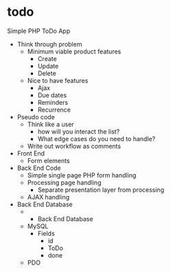 # todo
Simple PHP ToDo App

- Think through problem
    - Minimum viable product features
        - Create
        - Update
        - Delete
    - Nice to have features
        - Ajax
        - Due dates
        - Reminders
        - Recurrence
- Pseudo code
    - Think like a user
        - how will you interact the list?
        - What edge cases do you need to handle?
    - Write out workflow as comments
- Front End
    - Form elements
- Back End Code
    - Simple single page PHP form handling
    - Processing page handling
        - Separate presentation layer from processing
    - AJAX handling
- Back End Database
    - - Back End Database
    - MySQL
        - Fields
            - id
            - ToDo
            - done
    - PDO
